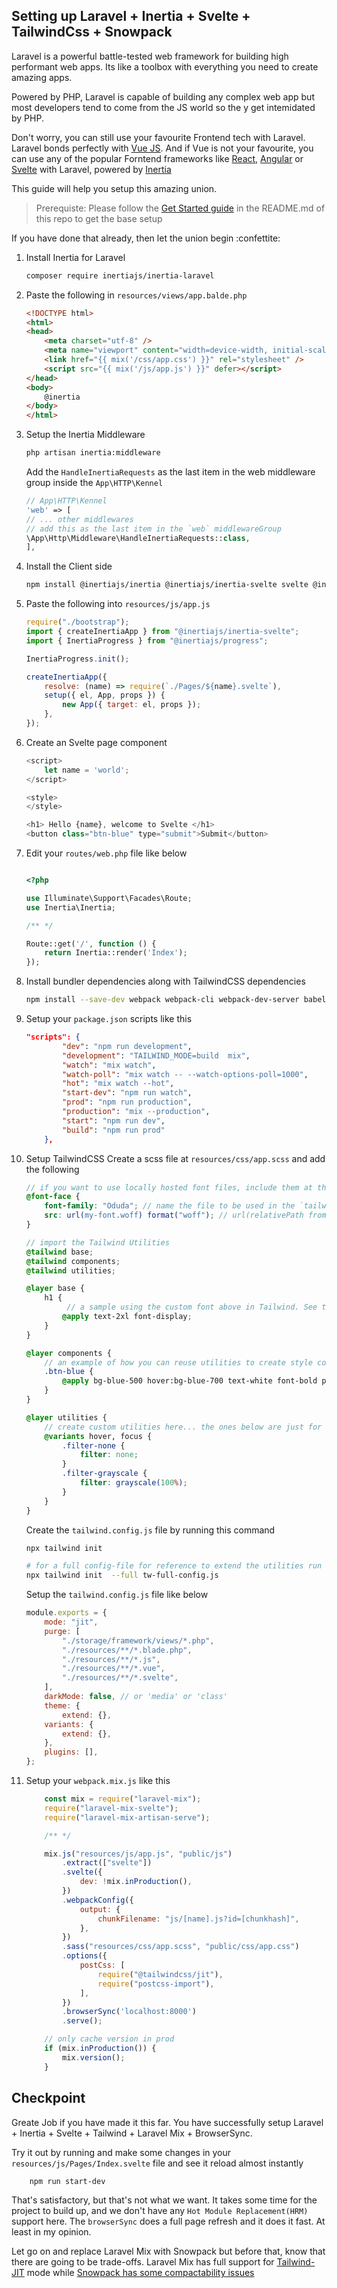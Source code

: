 ## Setting up Laravel + Inertia + Svelte + TailwindCss + Snowpack
Laravel is a powerful battle-tested web framework for building high performant web apps. Its like a toolbox with everything you need to create amazing apps.

Powered by PHP, Laravel is capable of building any complex web app but most developers tend to come from the JS world so the y get intemidated by PHP.

Don't worry, you can still use your favourite Frontend tech with Laravel. Laravel bonds perfectly with [Vue JS](). And if Vue is not your favourite, you can use any of the popular Forntend frameworks like [React](), [Angular]() or [Svelte]() with Laravel, powered by [Inertia]()

This guide will help you setup this amazing union.

> Prerequiste: Please follow the [Get Started guide]() in the README.md of this repo to get the base setup

If you have done that already, then let the union begin :confettite:
1. Install Inertia for Laravel
    ```sh
    composer require inertiajs/inertia-laravel
    ```

2. Paste the following in `resources/views/app.balde.php`
    ```html
    <!DOCTYPE html>
    <html>
    <head>
        <meta charset="utf-8" />
        <meta name="viewport" content="width=device-width, initial-scale=1.0, maximum-scale=1.0" />
        <link href="{{ mix('/css/app.css') }}" rel="stylesheet" />
        <script src="{{ mix('/js/app.js') }}" defer></script>
    </head>
    <body>
        @inertia
    </body>
    </html>
    ```

3. Setup the Inertia Middleware
    ```sh
    php artisan inertia:middleware
    ```
    Add the `HandleInertiaRequests` as the last item in the web middleware group inside the `App\HTTP\Kennel` 
    ```php
    // App\HTTP\Kennel 
    'web' => [
    // ... other middlewares
    // add this as the last item in the `web` middlewareGroup
    \App\Http\Middleware\HandleInertiaRequests::class,
    ],
    ```

 
4. Install the Client side
    ```sh
    npm install @inertiajs/inertia @inertiajs/inertia-svelte svelte @inertiajs/progress
    ```

5. Paste the following into `resources/js/app.js`
    ```js
    require("./bootstrap");
    import { createInertiaApp } from "@inertiajs/inertia-svelte";
    import { InertiaProgress } from "@inertiajs/progress";

    InertiaProgress.init();

    createInertiaApp({
        resolve: (name) => require(`./Pages/${name}.svelte`),
        setup({ el, App, props }) {
            new App({ target: el, props });
        },
    });
    ```

6. Create an Svelte page component
    ```js
    <script>
        let name = 'world';
    </script>

    <style>
    </style>

    <h1> Hello {name}, welcome to Svelte </h1>
    <button class="btn-blue" type="submit">Submit</button>

    ```

7. Edit your `routes/web.php` file like below
    ```php

    <?php

    use Illuminate\Support\Facades\Route;
    use Inertia\Inertia;

    /** */

    Route::get('/', function () {
        return Inertia::render('Index');
    });
    ```

8. Install bundler dependencies along with TailwindCSS dependencies
    ```sh
    npm install --save-dev webpack webpack-cli webpack-dev-server babel-loader css-loader resolve-url-loader file-loader postcss-loader style-loader svelte-loader sass sass-loader  laravel-mix laravel-mix-svelte laravel-mix-artisan-serve laravel-mix-tailwind tailwindcss  @tailwindcss/jit postcss browser-sync browser-sync-webpack-plugin postcss-import
    ```

9. Setup your `package.json` scripts like this
    ```json
    "scripts": {
            "dev": "npm run development",
            "development": "TAILWIND_MODE=build  mix",
            "watch": "mix watch",
            "watch-poll": "mix watch -- --watch-options-poll=1000",
            "hot": "mix watch --hot",
            "start-dev": "npm run watch",
            "prod": "npm run production",
            "production": "mix --production",
            "start": "npm run dev",
            "build": "npm run prod"
        },
    ```

10. Setup TailwindCSS
    Create a scss file at `resources/css/app.scss` and add the following 
    ```scss
    // if you want to use locally hosted font files, include them at the top of the file like below
    @font-face {
        font-family: "Oduda"; // name the file to be used in the `tailwind.config.js` file
        src: url(my-font.woff) format("woff"); // url(relativePath from this `app.css` file)
    }

    // import the Tailwind Utilities
    @tailwind base;
    @tailwind components;
    @tailwind utilities;

    @layer base {
        h1 {
             // a sample using the custom font above in Tailwind. See the `tailwind.config.js` file
            @apply text-2xl font-display;
        }
    }

    @layer components {
        // an example of how you can reuse utilities to create style components and use them in your app. See it usage in the `resources/js/Pages/Index.svelte` above
        .btn-blue {
            @apply bg-blue-500 hover:bg-blue-700 text-white font-bold py-2 px-4 rounded;
        }
    }

    @layer utilities {
        // create custom utilities here... the ones below are just for demo, feeel free to remove them
        @variants hover, focus {
            .filter-none {
                filter: none;
            }
            .filter-grayscale {
                filter: grayscale(100%);
            }
        }
    }
    ```

    Create the `tailwind.config.js` file by running this command
    ```sh
    npx tailwind init 

    # for a full config-file for reference to extend the utilities run the command below
    npx tailwind init  --full tw-full-config.js
    ```
    Setup the `tailwind.config.js` file like below
    ```js
    module.exports = {
        mode: "jit",
        purge: [
            "./storage/framework/views/*.php",
            "./resources/**/*.blade.php",
            "./resources/**/*.js",
            "./resources/**/*.vue",
            "./resources/**/*.svelte",
        ],
        darkMode: false, // or 'media' or 'class'
        theme: {
            extend: {},
        variants: {
            extend: {},
        },
        plugins: [],
    };
    ```

11. Setup your `webpack.mix.js` like this
    ```js
        const mix = require("laravel-mix");
        require("laravel-mix-svelte");
        require("laravel-mix-artisan-serve");

        /** */

        mix.js("resources/js/app.js", "public/js")
            .extract(["svelte"])
            .svelte({
                dev: !mix.inProduction(),
            })
            .webpackConfig({
                output: {
                    chunkFilename: "js/[name].js?id=[chunkhash]",
                },
            })
            .sass("resources/css/app.scss", "public/css/app.css")
            .options({
                postCss: [
                    require("@tailwindcss/jit"),
                    require("postcss-import"),
                ],
            })
            .browserSync('localhost:8000')
            .serve();

        // only cache version in prod
        if (mix.inProduction()) {
            mix.version();
        }

    ```

## Checkpoint
Greate Job if you have made it this far. You have successfully setup Laravel + Inertia + Svelte + Tailwind + Laravel Mix + BrowserSync.

Try it out by running and make some changes in your `resources/js/Pages/Index.svelte` file and see it reload almost instantly
```sh
    npm run start-dev
```

That's satisfactory, but that's not what we want. It takes some time for the project to build up, and we don't have any `Hot Module Replacement(HRM)` support here. The `browserSync` does a full page refresh and it does it fast. At least in my opinion. 

Let go on and replace Laravel Mix with Snowpack but before that, know that there are going to be trade-offs. Laravel Mix has full support for [Tailwind-JIT]() mode while [Snowpack has some compactability issues]()
